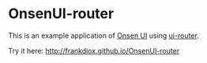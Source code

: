 # OnsenUI-router

This is an example application of [Onsen UI](http://onsen.io) using [ui-router](http://angular-ui.github.io/ui-router/).

Try it here: http://frankdiox.github.io/OnsenUI-router
